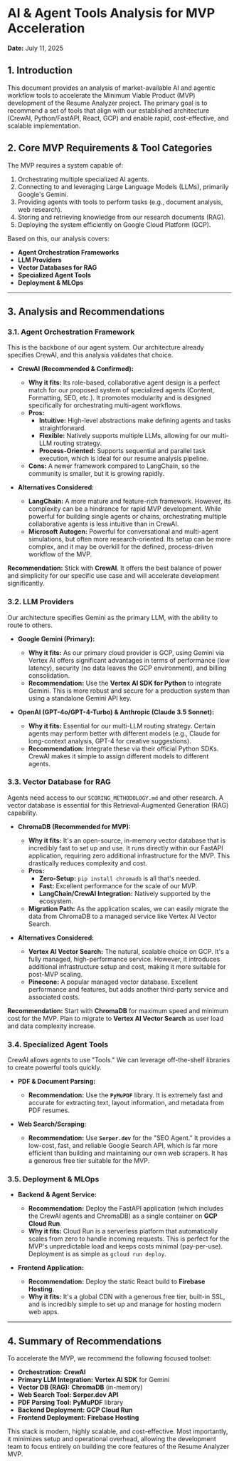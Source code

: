 # AI & Agent Tools Analysis for MVP Acceleration

**Date:** July 11, 2025

## 1. Introduction

This document provides an analysis of market-available AI and agentic workflow tools to accelerate the Minimum Viable Product (MVP) development of the Resume Analyzer project. The primary goal is to recommend a set of tools that align with our established architecture (CrewAI, Python/FastAPI, React, GCP) and enable rapid, cost-effective, and scalable implementation.

## 2. Core MVP Requirements & Tool Categories

The MVP requires a system capable of:
1.  Orchestrating multiple specialized AI agents.
2.  Connecting to and leveraging Large Language Models (LLMs), primarily Google's Gemini.
3.  Providing agents with tools to perform tasks (e.g., document analysis, web research).
4.  Storing and retrieving knowledge from our research documents (RAG).
5.  Deploying the system efficiently on Google Cloud Platform (GCP).

Based on this, our analysis covers:
- **Agent Orchestration Frameworks**
- **LLM Providers**
- **Vector Databases for RAG**
- **Specialized Agent Tools**
- **Deployment & MLOps**

---

## 3. Analysis and Recommendations

### 3.1. Agent Orchestration Framework

This is the backbone of our agent system. Our architecture already specifies CrewAI, and this analysis validates that choice.

- **CrewAI (Recommended & Confirmed):**
    - **Why it fits:** Its role-based, collaborative agent design is a perfect match for our proposed system of specialized agents (Content, Formatting, SEO, etc.). It promotes modularity and is designed specifically for orchestrating multi-agent workflows.
    - **Pros:**
        - **Intuitive:** High-level abstractions make defining agents and tasks straightforward.
        - **Flexible:** Natively supports multiple LLMs, allowing for our multi-LLM routing strategy.
        - **Process-Oriented:** Supports sequential and parallel task execution, which is ideal for our resume analysis pipeline.
    - **Cons:** A newer framework compared to LangChain, so the community is smaller, but it is growing rapidly.

- **Alternatives Considered:**
    - **LangChain:** A more mature and feature-rich framework. However, its complexity can be a hindrance for rapid MVP development. While powerful for building single agents or chains, orchestrating multiple collaborative agents is less intuitive than in CrewAI.
    - **Microsoft Autogen:** Powerful for conversational and multi-agent simulations, but often more research-oriented. Its setup can be more complex, and it may be overkill for the defined, process-driven workflow of the MVP.

**Recommendation:** Stick with **CrewAI**. It offers the best balance of power and simplicity for our specific use case and will accelerate development significantly.

### 3.2. LLM Providers

Our architecture specifies Gemini as the primary LLM, with the ability to route to others.

- **Google Gemini (Primary):**
    - **Why it fits:** As our primary cloud provider is GCP, using Gemini via Vertex AI offers significant advantages in terms of performance (low latency), security (no data leaves the GCP environment), and billing consolidation.
    - **Recommendation:** Use the **Vertex AI SDK for Python** to integrate Gemini. This is more robust and secure for a production system than using a standalone Gemini API key.

- **OpenAI (GPT-4o/GPT-4-Turbo) & Anthropic (Claude 3.5 Sonnet):**
    - **Why it fits:** Essential for our multi-LLM routing strategy. Certain agents may perform better with different models (e.g., Claude for long-context analysis, GPT-4 for creative suggestions).
    - **Recommendation:** Integrate these via their official Python SDKs. CrewAI makes it simple to assign different models to different agents.

### 3.3. Vector Database for RAG

Agents need access to our `SCORING_METHODOLOGY.md` and other research. A vector database is essential for this Retrieval-Augmented Generation (RAG) capability.

- **ChromaDB (Recommended for MVP):**
    - **Why it fits:** It's an open-source, in-memory vector database that is incredibly fast to set up and use. It runs directly within our FastAPI application, requiring zero additional infrastructure for the MVP. This drastically reduces complexity and cost.
    - **Pros:**
        - **Zero-Setup:** `pip install chromadb` is all that's needed.
        - **Fast:** Excellent performance for the scale of our MVP.
        - **LangChain/CrewAI Integration:** Natively supported by the ecosystem.
    - **Migration Path:** As the application scales, we can easily migrate the data from ChromaDB to a managed service like Vertex AI Vector Search.

- **Alternatives Considered:**
    - **Vertex AI Vector Search:** The natural, scalable choice on GCP. It's a fully managed, high-performance service. However, it introduces additional infrastructure setup and cost, making it more suitable for post-MVP scaling.
    - **Pinecone:** A popular managed vector database. Excellent performance and features, but adds another third-party service and associated costs.

**Recommendation:** Start with **ChromaDB** for maximum speed and minimum cost for the MVP. Plan to migrate to **Vertex AI Vector Search** as user load and data complexity increase.

### 3.4. Specialized Agent Tools

CrewAI allows agents to use "Tools." We can leverage off-the-shelf libraries to create powerful tools quickly.

- **PDF & Document Parsing:**
    - **Recommendation:** Use the **`PyMuPDF`** library. It is extremely fast and accurate for extracting text, layout information, and metadata from PDF resumes.

- **Web Search/Scraping:**
    - **Recommendation:** Use **`Serper.dev`** for the "SEO Agent." It provides a low-cost, fast, and reliable Google Search API, which is far more efficient than building and maintaining our own web scrapers. It has a generous free tier suitable for the MVP.

### 3.5. Deployment & MLOps

- **Backend & Agent Service:**
    - **Recommendation:** Deploy the FastAPI application (which includes the CrewAI agents and ChromaDB) as a single container on **GCP Cloud Run**.
    - **Why it fits:** Cloud Run is a serverless platform that automatically scales from zero to handle incoming requests. This is perfect for the MVP's unpredictable load and keeps costs minimal (pay-per-use). Deployment is as simple as `gcloud run deploy`.

- **Frontend Application:**
    - **Recommendation:** Deploy the static React build to **Firebase Hosting**.
    - **Why it fits:** It's a global CDN with a generous free tier, built-in SSL, and is incredibly simple to set up and manage for hosting modern web apps.

---

## 4. Summary of Recommendations

To accelerate the MVP, we recommend the following focused toolset:

- **Orchestration:** **CrewAI**
- **Primary LLM Integration:** **Vertex AI SDK** for Gemini
- **Vector DB (RAG):** **ChromaDB** (in-memory)
- **Web Search Tool:** **Serper.dev API**
- **PDF Parsing Tool:** **PyMuPDF** library
- **Backend Deployment:** **GCP Cloud Run**
- **Frontend Deployment:** **Firebase Hosting**

This stack is modern, highly scalable, and cost-effective. Most importantly, it minimizes setup and operational overhead, allowing the development team to focus entirely on building the core features of the Resume Analyzer MVP.
